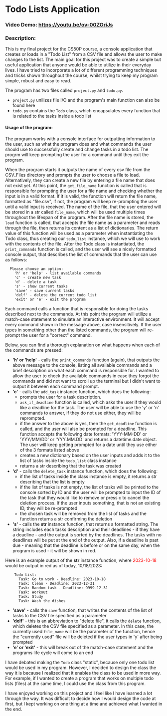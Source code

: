 # Todo Lists Application
### Video Demo:  https://youtu.be/ov-00ZOriJs
### Description:
This is my final project for the CS50P course, a console application that creates or loads in a "Todo List" from a CSV file and allows the user to make changes to the list.
The main goal for this project was to create a simple but useful application that anyone would be able to utilize in their everyday lives.
I have tried to incorporate a lot of different programming techniques and tricks shown throughout the course, whilst trying to keep my program simple, robust and easy to read.

The program has two files called `project.py` and `todo.py`.
- `project.py` unilizes file I/O and the program's main function can also be found here
- `todo.py` contains the `Todo` class, which encapsulates every function that is related to the tasks inside a todo list

#### Usage of the program:

The program works with a console interface for outputting information to the user, such as what the program does and what commands the user should use to successfully create and change tasks in a todo list. The progrm will keep prompting the user for a command until they exit the program.


When the program starts it outputs the name of every csv file from the CSV_Files directory and prompts the user to choose a file to load. Alternatively, they can create a new file by entering a file name that does not exist yet. At this point, the `get_file_name` function is called that is responsible for prompting the user for a file name and checking whether the input is in a valid format. If it is valid, the function will return the file name, formatted as "file.csv", if not, the program will keep re-prompting the user until a valid input is received. The name of the file, that the user entered will be stored in a str called `file_name`, which will be used multiple times throughout the lifespan of the program.
After the file name is stored, the `load` function is called, that accepts the file name as a parameter and reads through the file, then returns its content as a list of dictionaries.
The return value of this function will be used as a parameter when instantiating the Todo class, thus creating our `todo_list` instance, which we will use to work with the contents of the file.
After the Todo class is instantiated, the `print_commands` function is called, and the user will see a nicely formatted console output, that describes the list of commands that the user can use as follows:
```
  Please choose an option:
    'h' or 'help' - list available commands
    'c' - create new task
    'd' - delete a task
    's' - show current tasks
    'save' - save current tasks
    'delf' - delete the current todo list
    'exit' or 'e' - exit the program
```

Each command calls a function that is responsible for doing the tasks described next to the commands.
At this point the program will utilize a match-case statement to simulate an interactive environment. It will accept every command shown in the message above, case insensitively. If the user types in something other than the listed commands, the program will re-prompt the user for a "correct" command.

Below, you can find a thorough explanation on what happens when each of the commands are pressed:
  - **'h' or 'help'** - calls the `print_commands` function (again), that outputs the above message to the console, listing all available commands and a brief description on what each command is responsible for. I wanted to allow the user to check the available commands in case they forgot the commands and did not want to scroll up the terminal but I didn't want to output it between each command prompt.
  - **'c'** - calls the `add_task` instance function, which does the following:
    - prompts the user for a task description.
    - `ask_if_deadline` function is called, which asks the user if they would like a deadline for the task.
    The user will be able to use the 'y' or 'n' commands to answer, if they do not use either, they will be reprompted.
    - if the answer to the above is yes, then the `get_deadline` function is called, and the user will also be prompted for a deadline.
    This function accepts the following date formats: 'YYY-MM-DD' or 'YYY/MM/DD' or 'YYY.MM.DD' and returns a datetime.date object.
    The user will keep getting prompted for a date until they use either of the 3 formats listed above
    - creates a new dictionary based on the user inputs and adds it to the list of tasks inside the `todo_list` class instance
    - returns a str describing that the task was created
  - **'d'** - calls the `delete_task` instance function, which does the following:
    - if the list of tasks inside the class instance is empty, it returns a str describing that the list is empty
    - if the list of tasks is not empty, the list of tasks will be printed to the console sorted by ID and the user will be prompted to input the ID of the task that they would like to remove or press c to cancel the deletion process. If the user inputs something, that is not an existing ID, they will be re-prompted
    - the chosen task will be removed from the list of tasks and the function returns a str confirming the deletion
  - **'s'** - calls the __str__ instance function, that returns a formatted string. The string includes each tasks description and their deadlines - if they have a deadline - and the output is sorted by the deadlines. The tasks with no deadlines will be put at the end of the output. Also, if a deadline is past due - meaning that the deadline is before or on the same day, when the program is used - it will be shown in red.

  Here is an example output of the __str__ instance function, where <span style="color:red">2023-10-18</span> would be output in red as of today, 10/18/2023:
```
    Todo List:
      Task: Go to work - Deadline: 2023-10-18
      Task: Clean - Deadline: 2023-12-31
      Task: Random task - Deadline: 9999-12-31
      Task: Workout
      Task: Study
      Task: Wash the dishes
```
  - **'save'** - calls the `save` function, that writes the contents of the list of tasks to the CSV file specified as a parameter
  - **'delf'** - this is an abbreviation to "delete file", it calls the `delete` function, which deletes the CSV file specified as a parameter. In this case, the currently used `file_name` will be the parameter of the function, hence the "currently used" file will be deleted if the user types in 'y' after being prompted
  - **'e' or 'exit'** - this will break out of the match-case statement and the programs life cycle will come to an end

I have debated making the `Todo` class "static", because only one todo list would be used in my program. However, I decided to design the class the way it is because I realized that it enables the class to be used in more way. For example, if I wanted to create a program that works on multiple todo lists (files) at the same time, I could use the class from this program.

I have enjoyed working on this project and I feel like I have learned a lot through the way. It was difficult to decide how I would design the code at first, but I kept working on one thing at a time and achieved what I wanted in the end.

